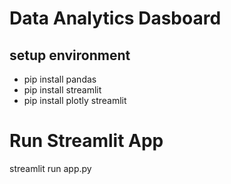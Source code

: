 # Data Analytics Dasboard  
## setup environment
- pip install pandas
- pip install streamlit
- pip install plotly streamlit

# Run Streamlit App
streamlit run app.py
